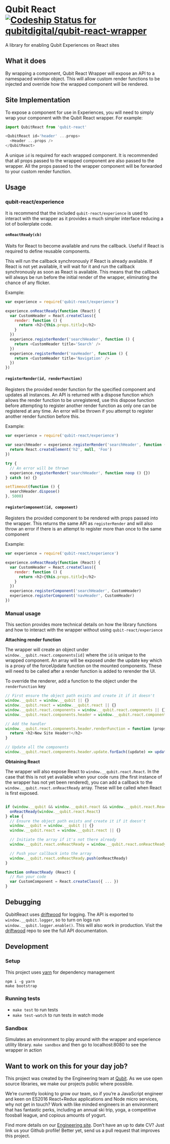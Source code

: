 # Qubit React [ ![Codeship Status for qubitdigital/qubit-react-wrapper](https://app.codeship.com/projects/d63db780-5b06-0134-b3eb-4297ec814d8e/status?branch=master)](https://app.codeship.com/projects/173267)

A library for enabling Qubit Experiences on React sites

## What it does

By wrapping a component, Qubit React Wrapper will expose an API to a namespaced window object. This will allow custom render functions to be injected and override how the wrapped component will be rendered.

## Site Implementation

To expose a component for use in Experiences, you will need to simply wrap your component with the Qubit React wrapper. For example:

```js
import QubitReact from 'qubit-react'

<QubitReact id='header' ...props>
  <Header ...props />
</QubitReact>

```

A unique `id` is required for each wrapped component. It is recommended that all props passed to the wrapped component are also passed to the wrapper. All the props passed to the wrapper component will be forwarded to your custom render function.

## Usage

### qubit-react/experience

It is recommend that the included `qubit-react/experience` is used to interact with the wrapper as it provides a much simpler interface reducing a lot of boilerplate code.

#### `onReactReady(cb)`
Waits for React to become available and runs the callback. Useful if React is required to define reusable components.

This will run the callback synchronously if React is already available. If React is not yet available, it will wait for it and run the callback synchronously as soon as React is available. This means that the callback will always be run before the initial render of the wrapper, eliminating the chance of any flicker.

Example:

```js
var experience = require('qubit-react/experience')

experience.onReactReady(function (React) {
  var CustomHeader = React.createClass({
    render: function () {
      return <h2>{this.props.title}</h2>
    }
  })
  experience.registerRender('searchHeader', function () {
    return <CustomHeader title='Search' />
  })
  experience.registerRender('navHeader', function () {
    return <CustomHeader title='Navigation' />
  })
})
```

#### `registerRender(id, renderFunction)`
Registers the provided render function for the specified component and updates all instances. An API is returned with a dispose function which allows the render function to be unregistered, use this dispose function before attempting to register another render function as only one can be registered at any time. An error will be thrown if you attempt to register another render function before this.

Example:

```js
var experience = require('qubit-react/experience')

var searchHeader = experience.registerRender('searchHeader', function (props, React) {
  return React.createElement('h2', null, 'Foo')
})

try {
  // An error will be thrown
  experience.registerRender('searchHeader', function noop () {})
} catch (e) {}

setTimeout(function () {
  searchHeader.dispose()
}, 5000)
```

#### `registerComponent(id, component)`
Registers the provided component to be rendered with props passed into the wrapper. This returns the same API as `registerRender` and will also throw an error if there is an attempt to register more than once to the same component

Example:

```js
var experience = require('qubit-react/experience')

experience.onReactReady(function (React) {
  var CustomHeader = React.createClass({
    render: function () {
      return <h2>{this.props.title}</h2>
    }
  })
  experience.registerComponent('searchHeader', CustomHeader)
  experience.registerComponent('navHeader', CustomHeader)
})
```

### Manual usage

This section provides more technical details on how the library functions and how to interact with the wrapper without using `qubit-react/experience`

**Attaching render function**

The wrapper will create an object under `window.__qubit.react.components[id]` where the `id` is unique to the wrapped component. An array will be exposed under the update key which is a proxy of the forceUpdate function on the mounted components. These will need to be called after a render function is added to rerender the UI.

To override the renderer, add a function to the object under the `renderFunction` key
```js
// First ensure the object path exists and create it if it doesn't
window.__qubit = window.__qubit || {}
window.__qubit.react = window.__qubit.react || {}
window.__qubit.react.components = window.__qubit.react.components || {}
window.__qubit.react.components.header = window.__qubit.react.components.header || {}

// Add the handler
window.__qubit.react.components.header.renderFunction = function (props, React) {
  return <h2>New Site Header!</h2>
}

// Update all the components
window.__qubit.react.components.header.update.forEach((update) => update())
```

**Obtaining React**

The wrapper will also expose React to `window.__qubit.react.React`. In the case that this is not yet available when your code runs (the first instance of the wrapper has not yet been rendered), you can add a callback to the `window.__qubit.react.onReactReady` array. These will be called when React is first exposed.

```js

if (window.__qubit && window.__qubit.react && window.__qubit.react.React) {
  onReactReady(window.__qubit.react.React)
} else {
  // Ensure the object path exists and create it if it doesn't
  window.__qubit = window.__qubit || {}
  window.__qubit.react = window.__qubit.react || {}

  // Initiate the array if it's not there already
  window.__qubit.react.onReactReady = window.__qubit.react.onReactReady || []

  // Push your callback into the array
  window.__qubit.react.onReactReady.push(onReactReady)
}

function onReactReady (React) {
  // Run your code
  var CustomComponent = React.createClass({ ... })
}
```

## Debugging

QubitReact uses [driftwood][] for logging. The API is exported to `window.__qubit.logger`, so to turn on logs run `window.__qubit.logger.enable()`. This will also work in production. Visit the [driftwood][] repo to see the full API documentation.

## Development

### Setup

This project uses [yarn][] for dependency management

```
npm i -g yarn
make bootstrap
```

### Running tests

- `make test` to run tests
- `make test-watch` to run tests in watch mode

### Sandbox

Simulates an environment to play around with the wrapper and experience utility library.
`make sandbox` and then go to localhost:8080 to see the wrapper in action


## Want to work on this for your day job?

This project was created by the Engineering team at [Qubit][]. As we use open source libraries, we make our projects public where possible.

We’re currently looking to grow our team, so if you’re a JavaScript engineer and keen on ES2016 React+Redux applications and Node micro services, why not get in touch? Work with like minded engineers in an environment that has fantastic perks, including an annual ski trip, yoga, a competitive foosball league, and copious amounts of yogurt.

Find more details on our [Engineering site][]. Don’t have an up to date CV? Just link us your Github profile! Better yet, send us a pull request that improves this project.

[yarn]: https://github.com/yarnpkg/yarn
[driftwood]: https://github.com/QubitProducts/driftwood
[Qubit]: http://www.qubit.com
[Engineering site]: https://eng.qubit.com
